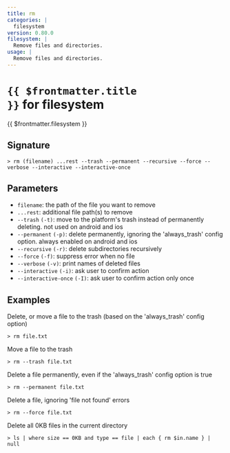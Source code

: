 ```yaml
---
title: rm
categories: |
  filesystem
version: 0.80.0
filesystem: |
  Remove files and directories.
usage: |
  Remove files and directories.
---
```


# <code>{{ $frontmatter.title }}</code> for filesystem

<div class='command-title'>{{ $frontmatter.filesystem }}</div>

## Signature

```> rm (filename) ...rest --trash --permanent --recursive --force --verbose --interactive --interactive-once```

## Parameters

 -  `filename`: the path of the file you want to remove
 -  `...rest`: additional file path(s) to remove
 -  `--trash` `(-t)`: move to the platform's trash instead of permanently deleting. not used on android and ios
 -  `--permanent` `(-p)`: delete permanently, ignoring the 'always_trash' config option. always enabled on android and ios
 -  `--recursive` `(-r)`: delete subdirectories recursively
 -  `--force` `(-f)`: suppress error when no file
 -  `--verbose` `(-v)`: print names of deleted files
 -  `--interactive` `(-i)`: ask user to confirm action
 -  `--interactive-once` `(-I)`: ask user to confirm action only once

## Examples

Delete, or move a file to the trash (based on the 'always_trash' config option)
```shell
> rm file.txt

```

Move a file to the trash
```shell
> rm --trash file.txt

```

Delete a file permanently, even if the 'always_trash' config option is true
```shell
> rm --permanent file.txt

```

Delete a file, ignoring 'file not found' errors
```shell
> rm --force file.txt

```

Delete all 0KB files in the current directory
```shell
> ls | where size == 0KB and type == file | each { rm $in.name } | null

```
